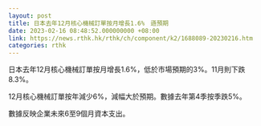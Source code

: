 ```yaml
---
layout: post
title: 日本去年12月核心機械訂單按月增長1.6%　遜預期
date: 2023-02-16 08:48:52.000000000 +08:00
link: https://news.rthk.hk/rthk/ch/component/k2/1688089-20230216.htm
categories: rthk
---
```


日本去年12月核心機械訂單按月增長1.6%，低於市場預期的3%。11月則下跌8.3%。

12月核心機械訂單按年減少6%，減幅大於預期。數據去年第4季按季跌5%。

數據反映企業未來6至9個月資本支出。
